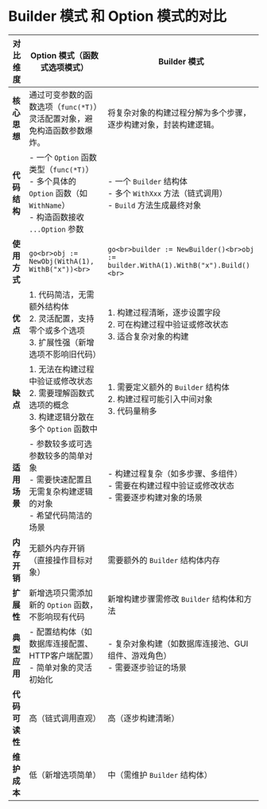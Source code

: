 # Builder 模式 和 Option 模式的对比

| **对比维度**       | **Option 模式（函数式选项模式）**                                                                 | **Builder 模式**                                                                 |
|--------------------|-------------------------------------------------------------------------------------------------|--------------------------------------------------------------------------------|
| **核心思想**       | 通过可变参数的函数选项（`func(*T)`）灵活配置对象，避免构造函数参数爆炸。                          | 将复杂对象的构建过程分解为多个步骤，逐步构建对象，封装构建逻辑。                |
| **代码结构**       | - 一个 `Option` 函数类型（`func(*T)`）<br>- 多个具体的 `Option` 函数（如 `WithName`）<br>- 构造函数接收 `...Option` 参数 | - 一个 `Builder` 结构体<br>- 多个 `WithXxx` 方法（链式调用）<br>- `Build` 方法生成最终对象 |
| **使用方式**       | ```go<br>obj := NewObj(WithA(1), WithB("x"))<br>```                                             | ```go<br>builder := NewBuilder()<br>obj := builder.WithA(1).WithB("x").Build()<br>``` |
| **优点**           | 1. 代码简洁，无需额外结构体<br>2. 灵活配置，支持零个或多个选项<br>3. 扩展性强（新增选项不影响旧代码） | 1. 构建过程清晰，逐步设置字段<br>2. 可在构建过程中验证或修改状态<br>3. 适合复杂对象的构建 |
| **缺点**           | 1. 无法在构建过程中验证或修改状态<br>2. 需要理解函数式选项的概念<br>3. 构建逻辑分散在多个 `Option` 函数中 | 1. 需要定义额外的 `Builder` 结构体<br>2. 构建过程可能引入中间对象<br>3. 代码量稍多 |
| **适用场景**       | - 参数较多或可选参数较多的简单对象<br>- 需要快速配置且无需复杂构建逻辑的对象<br>- 希望代码简洁的场景       | - 构建过程复杂（如多步骤、多组件）<br>- 需要在构建过程中验证或修改状态<br>- 需要逐步构建对象的场景 |
| **内存开销**       | 无额外内存开销（直接操作目标对象）                                                                | 需要额外的 `Builder` 结构体内存                                            |
| **扩展性**         | 新增选项只需添加新的 `Option` 函数，不影响现有代码                                                | 新增构建步骤需修改 `Builder` 结构体和方法                                  |
| **典型应用**       | - 配置结构体（如数据库连接配置、HTTP客户端配置）<br>- 简单对象的灵活初始化                          | - 复杂对象构建（如数据库连接池、GUI组件、游戏角色）<br>- 需要逐步验证的场景   |
| **代码可读性**     | 高（链式调用直观）                                                                                | 高（逐步构建清晰）                                                         |
| **维护成本**       | 低（新增选项简单）                                                                                | 中（需维护 `Builder` 结构体）                                              |
